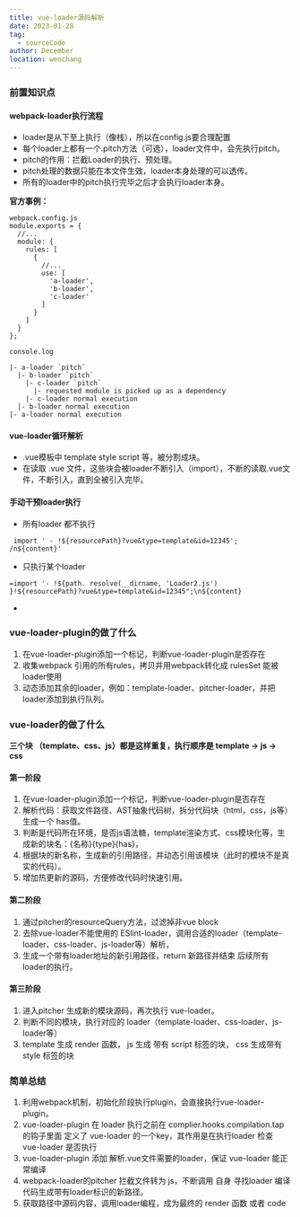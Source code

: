 ```yaml
---
title: vue-loader源码解析
date: 2023-01-28
tag: 
  - sourceCode
author: December
location: wenchang 
---
```


### 前置知识点

#### webpack-loader执行流程
- loader是从下至上执行（像栈），所以在config.js要合理配置
- 每个loader上都有一个.pitch方法（可选），loader文件中，会先执行pitch。
- pitch的作用：拦截Loader的执行、预处理。
- pitch处理的数据只能在本文件生效，loader本身处理的可以透传。
- 所有的loader中的pitch执行完毕之后才会执行loader本身。

**官方事例：**
```
webpack.config.js
module.exports = {
  //...
  module: {
    rules: [
      {
        //...
        use: [
          'a-loader',
          'b-loader',
          'c-loader'
        ]
      }
    ]
  }
};
```
```
console.log

|- a-loader `pitch`
  |- b-loader `pitch`
    |- c-loader `pitch`
      |- requested module is picked up as a dependency
    |- c-loader normal execution
  |- b-loader normal execution
|- a-loader normal execution
```
#### vue-loader循环解析
- .vue模板中 template style script 等，被分割成块。
- 在读取 .vue 文件，这些块会被loader不断引入（import），不断的读取.vue文件，不断引入，直到全被引入完毕。

#### 手动干预loader执行
- 所有loader 都不执行
```
 import ' - !${resourcePath}?vue&type=template&id=12345'; /n${content}'
```
- 只执行某个loader
```
=import '- !${path. resolve(__dirname, 'Loader2.js')
}!${resourcePath}?vue&type=template&id=12345";\n${content}
```
- 

### vue-loader-plugin的做了什么
1. 在vue-loader-plugin添加一个标记，判断vue-loader-plugin是否存在
2. 收集webpack 引用的所有rules，拷贝并用webpack转化成 rulesSet 能被loader使用
3. 动态添加其余的loader，例如：template-loader、pitcher-loader，并把loader添加到执行队列。

### vue-loader的做了什么

**三个块 （template、css、js）都是这样重复，执行顺序是 template -> js -> css**

#### 第一阶段
1. 在vue-loader-plugin添加一个标记，判断vue-loader-plugin是否存在
2. 解析代码：获取文件路径、AST抽象代码树，拆分代码块（html，css，js等）生成一个 has值。
3. 判断是代码所在环境，是否js语法糖，template渲染方式、css模块化等，生成新的块名：{名称}{type}{has}，
4. 根据块的新名称，生成新的引用路径，并动态引用该模块（此时的模块不是真实的代码）。
5. 增加热更新的源码，方便修改代码时快速引用。

#### 第二阶段
1. 通过pitcher的resourceQuery方法，过滤掉非vue block
2. 去除vue-loader不能使用的 ESlint-loader，调用合适的loader（template-loader、css-loader、js-loader等）解析，
3. 生成一个带有loader地址的新引用路径，return 新路径并结束 后续所有loader的执行。

#### 第三阶段
1. 进入pitcher 生成新的模块源码，再次执行 vue-loader。
2. 判断不同的模块，执行对应的 loader（template-loader、css-loader、js-loader等）
3. template 生成 render 函数， js 生成 带有 script 标签的块， css 生成带有 style 标签的块


### 简单总结
1. 利用webpack机制，初始化阶段执行plugin，会直接执行vue-loader-plugin。
2. vue-loader-plugin 在 loader 执行之前在 complier.hooks.compilation.tap 的钩子里面 定义了 vue-loader 的一个key，其作用是在执行loader 检查 vue-loader 是否执行
3. vue-loader-plugin 添加 解析.vue文件需要的loader，保证 vue-loader 能正常编译
4. webpack-loader的pitcher 拦截文件转为 js，不断调用 自身 寻找loader 编译代码生成带有loader标识的新路径。
5. 获取路径中源码内容，调用loader编程，成为最终的 render 函数 或者 code